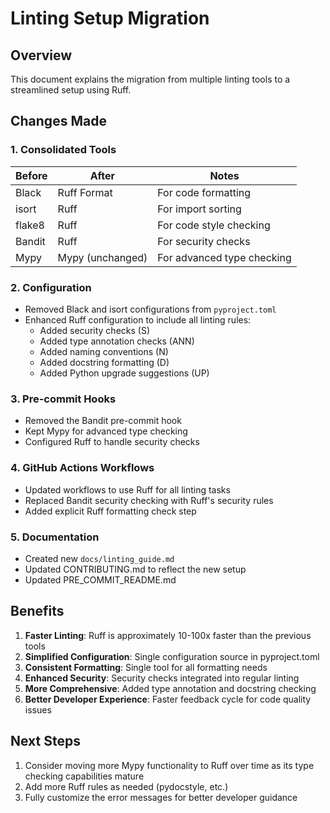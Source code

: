# Linting Setup Migration

## Overview

This document explains the migration from multiple linting tools to a streamlined setup using Ruff.

## Changes Made

### 1. Consolidated Tools

| Before | After | Notes |
|--------|-------|-------|
| Black | Ruff Format | For code formatting |
| isort | Ruff | For import sorting |
| flake8 | Ruff | For code style checking |
| Bandit | Ruff | For security checks |
| Mypy | Mypy (unchanged) | For advanced type checking |

### 2. Configuration

- Removed Black and isort configurations from `pyproject.toml`
- Enhanced Ruff configuration to include all linting rules:
  - Added security checks (S)
  - Added type annotation checks (ANN)
  - Added naming conventions (N)
  - Added docstring formatting (D)
  - Added Python upgrade suggestions (UP)

### 3. Pre-commit Hooks

- Removed the Bandit pre-commit hook
- Kept Mypy for advanced type checking
- Configured Ruff to handle security checks

### 4. GitHub Actions Workflows

- Updated workflows to use Ruff for all linting tasks
- Replaced Bandit security checking with Ruff's security rules
- Added explicit Ruff formatting check step

### 5. Documentation

- Created new `docs/linting_guide.md`
- Updated CONTRIBUTING.md to reflect the new setup
- Updated PRE_COMMIT_README.md

## Benefits

1. **Faster Linting**: Ruff is approximately 10-100x faster than the previous tools
2. **Simplified Configuration**: Single configuration source in pyproject.toml
3. **Consistent Formatting**: Single tool for all formatting needs
4. **Enhanced Security**: Security checks integrated into regular linting
5. **More Comprehensive**: Added type annotation and docstring checking
6. **Better Developer Experience**: Faster feedback cycle for code quality issues

## Next Steps

1. Consider moving more Mypy functionality to Ruff over time as its type checking capabilities mature
2. Add more Ruff rules as needed (pydocstyle, etc.)
3. Fully customize the error messages for better developer guidance
